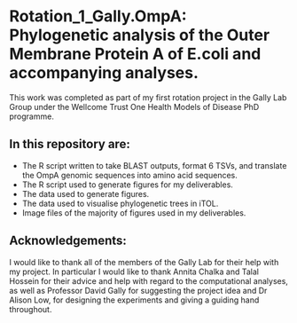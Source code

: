 # Rotation_1_Gally.OmpA: Phylogenetic analysis of the Outer Membrane Protein A of E.coli and accompanying analyses.
This work was completed as part of my first rotation project in the Gally Lab Group under the Wellcome Trust One Health Models of Disease PhD programme.

## In this repository are:
* The R script written to take BLAST outputs, format 6 TSVs, and translate the OmpA genomic sequences into amino acid sequences.
* The R script used to generate figures for my deliverables.
* The data used to generate figures.
* The data used to visualise phylogenetic trees in iTOL.
* Image files of the majority of figures used in my deliverables.

## Acknowledgements:
I would like to thank all of the members of the Gally Lab for their help with my project. In particular I would like to thank Annita Chalka and Talal Hossein for their advice and help with regard to the computational analyses, as well as Professor David Gally for suggesting the project idea and Dr Alison Low, for designing the experiments and giving a guiding hand throughout.
